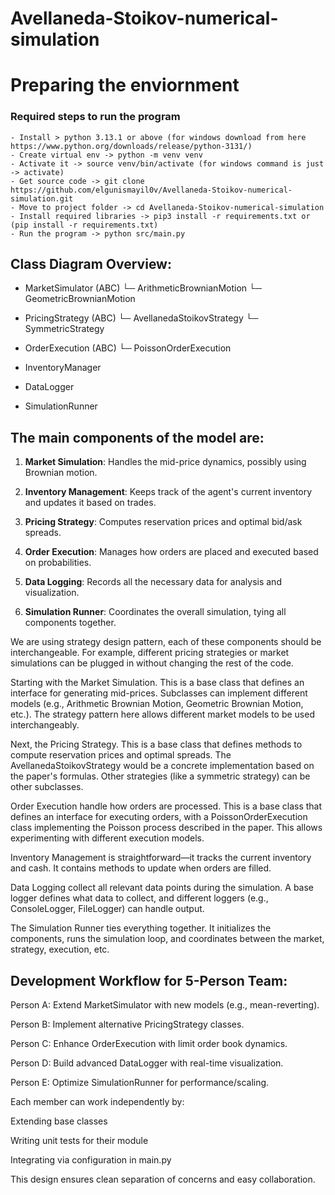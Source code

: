 
# Avellaneda-Stoikov-numerical-simulation
# Preparing the enviornment
### 	Required steps to run the program
	- Install > python 3.13.1 or above (for windows download from here https://www.python.org/downloads/release/python-3131/)
	- Create virtual env -> python -m venv venv
	- Activate it -> source venv/bin/activate (for windows command is just -> activate)
	- Get source code -> git clone https://github.com/elgunismayil0v/Avellaneda-Stoikov-numerical-simulation.git
	- Move to project folder -> cd Avellaneda-Stoikov-numerical-simulation
	- Install required libraries -> pip3 install -r requirements.txt or (pip install -r requirements.txt)
	- Run the program -> python src/main.py


## Class Diagram Overview:

- MarketSimulator (ABC)
  └─ ArithmeticBrownianMotion
  └─ GeometricBrownianMotion

- PricingStrategy (ABC)
  └─ AvellanedaStoikovStrategy
  └─ SymmetricStrategy

- OrderExecution (ABC)
  └─ PoissonOrderExecution

- InventoryManager
- DataLogger
- SimulationRunner

## The main components of the model are:

1. **Market Simulation**: Handles the mid-price dynamics, possibly using Brownian motion.

2. **Inventory Management**: Keeps track of the agent's current inventory and updates it based on trades.

3. **Pricing Strategy**: Computes reservation prices and optimal bid/ask spreads.

4. **Order Execution**: Manages how orders are placed and executed based on probabilities.

5. **Data Logging**: Records all the necessary data for analysis and visualization.

6. **Simulation Runner**: Coordinates the overall simulation, tying all components together.

We are using strategy design pattern, each of these components should be interchangeable. For example, different pricing strategies or market simulations can be plugged in without changing the rest of the code.

Starting with the Market Simulation. This is a base class that defines an interface for generating mid-prices. Subclasses can implement different models (e.g., Arithmetic Brownian Motion, Geometric Brownian Motion, etc.). The strategy pattern here allows different market models to be used interchangeably.

Next, the Pricing Strategy. This is a base class that defines methods to compute reservation prices and optimal spreads. The AvellanedaStoikovStrategy would be a concrete implementation based on the paper's formulas. Other strategies (like a symmetric strategy) can be other subclasses.

Order Execution handle how orders are processed. This is a base class that defines an interface for executing orders, with a PoissonOrderExecution class implementing the Poisson process described in the paper. This allows experimenting with different execution models.

Inventory Management is straightforward—it tracks the current inventory and cash. It contains methods to update when orders are filled.

Data Logging collect all relevant data points during the simulation. A base logger defines what data to collect, and different loggers (e.g., ConsoleLogger, FileLogger) can handle output.

The Simulation Runner ties everything together. It initializes the components, runs the simulation loop, and coordinates between the market, strategy, execution, etc.

## Development Workflow for 5-Person Team:
Person A: Extend MarketSimulator with new models (e.g., mean-reverting).

Person B: Implement alternative PricingStrategy classes.

Person C: Enhance OrderExecution with limit order book dynamics.

Person D: Build advanced DataLogger with real-time visualization.

Person E: Optimize SimulationRunner for performance/scaling.

Each member can work independently by:

Extending base classes

Writing unit tests for their module

Integrating via configuration in main.py

This design ensures clean separation of concerns and easy collaboration.





